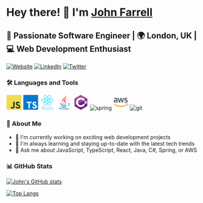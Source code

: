 # Hey there! 👋 I'm [John Farrell](https://johnfarrell.dev)

## 🚀 Passionate Software Engineer | 🌍 London, UK | 💻 Web Development Enthusiast

[![Website](https://img.shields.io/badge/Website-johnfarrell.dev-brightgreen?style=for-the-badge&logo=google-chrome)](https://johnfarrell.dev)
[![LinkedIn](https://img.shields.io/badge/LinkedIn-John%20Farrell-0077B5?style=for-the-badge&logo=linkedin)](https://www.linkedin.com/in/johnfarrelldev/)
[![Twitter](https://img.shields.io/badge/BlueSky-%40JohnFarrell.dev-1DA1F2?style=for-the-badge&logo=bluesky)]([https://twitter.com/JohnFar55526330](https://bsky.app/profile/johnfarrelldev.bsky.social))

### 🛠️ Languages and Tools

<p align="left">
  <img src="https://raw.githubusercontent.com/devicons/devicon/master/icons/javascript/javascript-original.svg" alt="javascript" width="40" height="40"/>
  <img src="https://raw.githubusercontent.com/devicons/devicon/master/icons/typescript/typescript-original.svg" alt="typescript" width="40" height="40"/>
  <img src="https://raw.githubusercontent.com/devicons/devicon/master/icons/react/react-original-wordmark.svg" alt="react" width="40" height="40"/>
  <img src="https://raw.githubusercontent.com/devicons/devicon/master/icons/java/java-original.svg" alt="java" width="40" height="40"/>
  <img src="https://raw.githubusercontent.com/devicons/devicon/master/icons/csharp/csharp-original.svg" alt="csharp" width="40" height="40"/>
  <img src="https://www.vectorlogo.zone/logos/springio/springio-icon.svg" alt="spring" width="40" height="40"/>
  <img src="https://raw.githubusercontent.com/devicons/devicon/master/icons/amazonwebservices/amazonwebservices-original-wordmark.svg" alt="aws" width="40" height="40"/>
  <img src="https://www.vectorlogo.zone/logos/git-scm/git-scm-icon.svg" alt="git" width="40" height="40"/>
</p>

### 🌟 About Me

- 🔭 I'm currently working on exciting web development projects
- 🌱 I'm always learning and staying up-to-date with the latest tech trends
- 💬 Ask me about JavaScript, TypeScript, React, Java, C#, Spring, or AWS

### 📊 GitHub Stats

[![John's GitHub stats](https://github-readme-stats.vercel.app/api?username=JohnFarrellDev&show_icons=true&theme=radical)](https://github.com/JohnFarrellDev)

[![Top Langs](https://github-readme-stats.vercel.app/api/top-langs/?username=JohnFarrellDev&layout=compact&theme=radical)](https://github.com/JohnFarrellDev)
